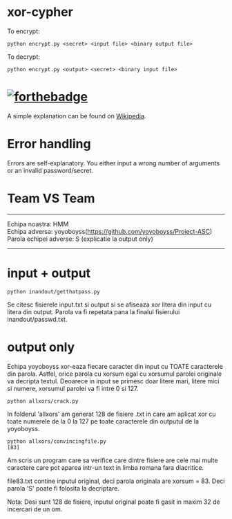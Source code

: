# xor-cypher
To encrypt:
```
python encrypt.py <secret> <input file> <binary output file>
```

To decrypt:
```
python encrypt.py <output> <secret> <binary input file>
```

# [![forthebadge](https://forthebadge.com/images/badges/it-works-why.svg)](https://forthebadge.com)

A simple explanation can be found on [Wikipedia](https://en.wikipedia.org/wiki/XOR_cipher).

# Error handling
Errors are self-explanatory. You either input a wrong number of arguments or an invalid password/secret.

# Team VS Team

---

Echipa noastra: HMM <br>
Echipa adversa: yoyoboyss(https://github.com/yoyoboyss/Proiect-ASC) <br>
Parola echipei adverse: S (explicatie la output only)

---

# input + output
```
python inandout/getthatpass.py
```
Se citesc fisierele input.txt si output si se afiseaza xor litera din input cu litera din output. Parola va fi repetata pana la finalul fisierului inandout/passwd.txt.


# output only
Echipa yoyoboyss xor-eaza fiecare caracter din input cu TOATE caracterele din parola. Astfel, orice parola cu xorsum egal cu xorsumul parolei originale va decripta textul. Deoarece in input se primesc doar litere mari, litere mici si numere, xorsumul parolei va fi intre 0 si 127. 

```
python allxors/crack.py
```

In folderul 'allxors' am generat 128 de fisiere .txt in care am aplicat xor cu toate numerele de la 0 la 127 pe toate caracterele din outputul de la yoyoboyss. 

```
python allxors/convincingfile.py
[83]
```
Am scris un program care sa verifice care dintre fisiere are cele mai multe caractere care pot aparea intr-un text in limba romana fara diacritice.

file83.txt contine inputul original, deci parola originala are xorsum = 83. Deci parola 'S' poate fi folosita la decriptare.

Nota: Desi sunt 128 de fisiere, inputul original poate fi gasit in maxim 32 de incercari de un om.

